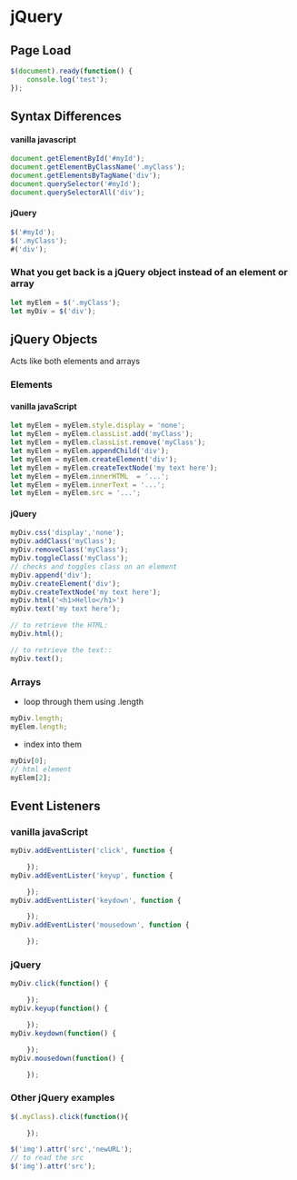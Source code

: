 # jQuery



## Page Load
```javascript
$(document).ready(function() {
	console.log('test');
});
```



## Syntax Differences

#### vanilla javascript
```javascript
document.getElementById('#myId');
document.getElementByClassName('.myClass');
document.getElementsByTagName('div');
document.querySelector('#myId');
document.querySelectorAll('div');
```

#### jQuery
```javascript
$('#myId');
$('.myClass');
#('div');
```



### What you get back is a jQuery object instead of an element or array
```javascript
let myElem = $('.myClass');
let myDiv = $('div');

```



## jQuery Objects

Acts like both elements and arrays

### Elements

#### vanilla javaScript
```javascript
let myElem = myElem.style.display = 'none';
let myElem = myElem.classList.add('myClass');
let myElem = myElem.classList.remove('myClass');
let myElem = myElem.appendChild('div');
let myElem = myElem.createElement('div');
let myElem = myElem.createTextNode('my text here');
let myElem = myElem.innerHTML  = '...';
let myElem = myElem.innerText = '...';
let myElem = myElem.src = '...';

```

#### jQuery
```javascript
myDiv.css('display','none');
myDiv.addClass('myClass');
myDiv.removeClass('myClass');
myDiv.toggleClass('myClass');
// checks and toggles class on an element
myDiv.append('div');
myDiv.createElement('div');
myDiv.createTextNode('my text here');
myDiv.html('<h1>Hello</h1>')
myDiv.text('my text here');

// to retrieve the HTML:
myDiv.html();

// to retrieve the text::
myDiv.text();

```

### Arrays
* loop through them using .length
```javascript
myDiv.length;
myElem.length;

```
* index into them
```javascript
myDiv[0];
// html element
myElem[2];
```



## Event Listeners

### vanilla javaScript
```javascript
myDiv.addEventLister('click', function {

	});
myDiv.addEventLister('keyup', function {

	});
myDiv.addEventLister('keydown', function {

	});
myDiv.addEventLister('mousedown', function {

	});
```

### jQuery
```javascript
myDiv.click(function() {

	});
myDiv.keyup(function() {

	});
myDiv.keydown(function() {

	});
myDiv.mousedown(function() {

	});
```

### Other jQuery examples
```javascript
$(.myClass).click(function(){

	});
```

```javascript
$('img').attr('src','newURL');
// to read the src
$('img').attr('src');
```